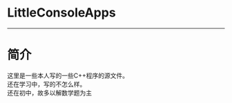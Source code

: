 # LittleConsoleApps
-------------------
# 简介
这里是一些本人写的一些C++程序的源文件。  
还在学习中，写的不怎么样。  
还在初中，故多以解数学题为主
